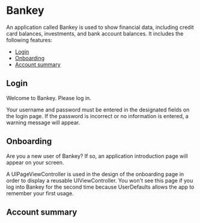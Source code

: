 # Bankey

An application called Bankey is used to show financial data, including credit card balances, investments, and bank account balances. It includes the following features:

- [Login](#Login)
- [Onboarding](#Onboarding)
- [Account summary](#account-summary)

## Login

Welcome to Bankey. Please log in.



Your username and password must be entered in the designated fields on the login page. If the password is incorrect or no information is entered, a warning message will appear.

## Onboarding

Are you a new user of Bankey? If so, an application introduction page will appear on your screen.



A UIPageViewController is used in the design of the onboarding page in order to display a reusable UIViewController. You won't see this page if you log into Bankey for the second time because UserDefaults allows the app to remember your first usage.

## Account summary


